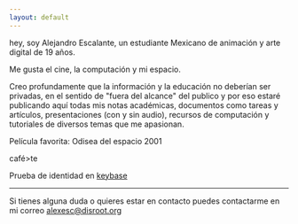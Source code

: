 ```yaml
---
layout: default
---
```


hey, soy Alejandro Escalante, un estudiante Mexicano de animación y arte digital de 19 años.

Me gusta el cine, la computación y mi espacio.

Creo profundamente que la información y la educación no deberían ser privadas, en el sentido de "fuera del alcance" del publico y por eso estaré publicando aquí todas mis notas académicas, documentos como tareas y artículos, presentaciones (con y sin audio), recursos de computación y tutoriales de diversos temas que me apasionan.

Película favorita: Odisea del espacio 2001

café>te

Prueba de identidad en [keybase](https://keybase.io/alexesc)


---

Si tienes alguna duda o quieres estar en contacto puedes contactarme en mi correo alexesc@disroot.org
